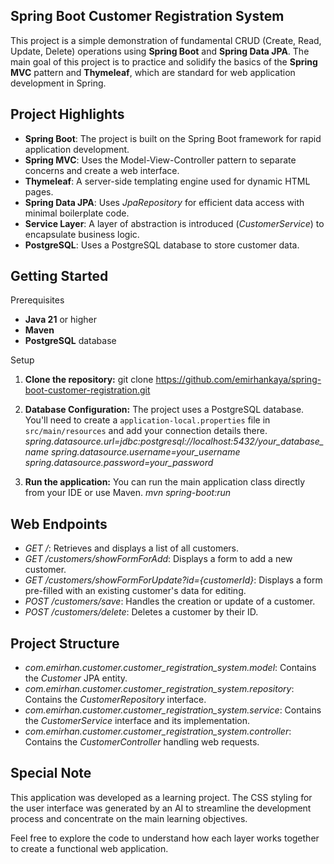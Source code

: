 Spring Boot Customer Registration System
---
This project is a simple demonstration of fundamental CRUD (Create, Read, Update, Delete) operations using **Spring Boot** and **Spring Data JPA**. The main goal of this project is to practice and solidify the basics of the **Spring MVC** pattern and **Thymeleaf**, which are standard for web application development in Spring.

Project Highlights
---
- **Spring Boot**: The project is built on the Spring Boot framework for rapid application development.
- **Spring MVC**: Uses the Model-View-Controller pattern to separate concerns and create a web interface.
- **Thymeleaf**: A server-side templating engine used for dynamic HTML pages.
- **Spring Data JPA**: Uses _JpaRepository_ for efficient data access with minimal boilerplate code.
- **Service Layer**: A layer of abstraction is introduced (_CustomerService_) to encapsulate business logic.
- **PostgreSQL**: Uses a PostgreSQL database to store customer data.

Getting Started
---
Prerequisites

- **Java 21** or higher
- **Maven**
- **PostgreSQL** database

Setup

1. **Clone the repository:**
   git clone https://github.com/emirhankaya/spring-boot-customer-registration.git

2. **Database Configuration:** The project uses a PostgreSQL database. You'll need to create a `application-local.properties` file in `src/main/resources` and add your connection details there.
   _spring.datasource.url=jdbc:postgresql://localhost:5432/your_database_name_
   _spring.datasource.username=your_username_
   _spring.datasource.password=your_password_

3. **Run the application:** You can run the main application class directly from your IDE or use Maven.
   _mvn spring-boot:run_

Web Endpoints
---
- _GET /_: Retrieves and displays a list of all customers.
- _GET /customers/showFormForAdd_: Displays a form to add a new customer.
- _GET /customers/showFormForUpdate?id={customerId}_: Displays a form pre-filled with an existing customer's data for editing.
- _POST /customers/save_: Handles the creation or update of a customer.
- _POST /customers/delete_: Deletes a customer by their ID.

Project Structure
---
- _com.emirhan.customer.customer_registration_system.model_: Contains the _Customer_ JPA entity.
- _com.emirhan.customer.customer_registration_system.repository_: Contains the _CustomerRepository_ interface.
- _com.emirhan.customer.customer_registration_system.service_: Contains the _CustomerService_ interface and its implementation.
- _com.emirhan.customer.customer_registration_system.controller_: Contains the _CustomerController_ handling web requests.

Special Note
---
This application was developed as a learning project. The CSS styling for the user interface was generated by an AI to streamline the development process and concentrate on the main learning objectives.

Feel free to explore the code to understand how each layer works together to create a functional web application.